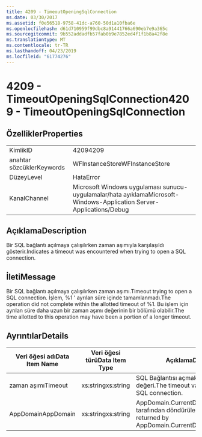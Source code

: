 ```yaml
---
title: 4209 - TimeoutOpeningSqlConnection
ms.date: 03/30/2017
ms.assetid: f0e56518-9758-41dc-a760-50d1a10fba6e
ms.openlocfilehash: d61d710959f99dbc8a91441766a690eb7e9a365c
ms.sourcegitcommit: 9b552addadfb57fab0b9e7852ed4f1f1b8a42f8e
ms.translationtype: MT
ms.contentlocale: tr-TR
ms.lasthandoff: 04/23/2019
ms.locfileid: "61774276"
---
```

# <a name="4209---timeoutopeningsqlconnection"></a><span data-ttu-id="9ef9d-102">4209 - TimeoutOpeningSqlConnection</span><span class="sxs-lookup"><span data-stu-id="9ef9d-102">4209 - TimeoutOpeningSqlConnection</span></span>
## <a name="properties"></a><span data-ttu-id="9ef9d-103">Özellikler</span><span class="sxs-lookup"><span data-stu-id="9ef9d-103">Properties</span></span>  
  
|||  
|-|-|  
|<span data-ttu-id="9ef9d-104">Kimlik</span><span class="sxs-lookup"><span data-stu-id="9ef9d-104">ID</span></span>|<span data-ttu-id="9ef9d-105">4209</span><span class="sxs-lookup"><span data-stu-id="9ef9d-105">4209</span></span>|  
|<span data-ttu-id="9ef9d-106">anahtar sözcükler</span><span class="sxs-lookup"><span data-stu-id="9ef9d-106">Keywords</span></span>|<span data-ttu-id="9ef9d-107">WFInstanceStore</span><span class="sxs-lookup"><span data-stu-id="9ef9d-107">WFInstanceStore</span></span>|  
|<span data-ttu-id="9ef9d-108">Düzey</span><span class="sxs-lookup"><span data-stu-id="9ef9d-108">Level</span></span>|<span data-ttu-id="9ef9d-109">Hata</span><span class="sxs-lookup"><span data-stu-id="9ef9d-109">Error</span></span>|  
|<span data-ttu-id="9ef9d-110">Kanal</span><span class="sxs-lookup"><span data-stu-id="9ef9d-110">Channel</span></span>|<span data-ttu-id="9ef9d-111">Microsoft Windows uygulaması sunucu-uygulamalar/hata ayıklama</span><span class="sxs-lookup"><span data-stu-id="9ef9d-111">Microsoft-Windows-Application Server-Applications/Debug</span></span>|  
  
## <a name="description"></a><span data-ttu-id="9ef9d-112">Açıklama</span><span class="sxs-lookup"><span data-stu-id="9ef9d-112">Description</span></span>  
 <span data-ttu-id="9ef9d-113">Bir SQL bağlantı açılmaya çalışılırken zaman aşımıyla karşılaşıldı gösterir.</span><span class="sxs-lookup"><span data-stu-id="9ef9d-113">Indicates a timeout was encountered when trying to open a SQL connection.</span></span>  
  
## <a name="message"></a><span data-ttu-id="9ef9d-114">İleti</span><span class="sxs-lookup"><span data-stu-id="9ef9d-114">Message</span></span>  
 <span data-ttu-id="9ef9d-115">Bir SQL bağlantı açılmaya çalışılırken zaman aşımı.</span><span class="sxs-lookup"><span data-stu-id="9ef9d-115">Timeout trying to open a SQL connection.</span></span> <span data-ttu-id="9ef9d-116">İşlem, %1 ' ayrılan süre içinde tamamlanmadı.</span><span class="sxs-lookup"><span data-stu-id="9ef9d-116">The operation did not complete within the allotted timeout of %1.</span></span> <span data-ttu-id="9ef9d-117">Bu işlem için ayrılan süre daha uzun bir zaman aşımı değerinin bir bölümü olabilir.</span><span class="sxs-lookup"><span data-stu-id="9ef9d-117">The time allotted to this operation may have been a portion of a longer timeout.</span></span>  
  
## <a name="details"></a><span data-ttu-id="9ef9d-118">Ayrıntılar</span><span class="sxs-lookup"><span data-stu-id="9ef9d-118">Details</span></span>  
  
|<span data-ttu-id="9ef9d-119">Veri öğesi adı</span><span class="sxs-lookup"><span data-stu-id="9ef9d-119">Data Item Name</span></span>|<span data-ttu-id="9ef9d-120">Veri öğesi türü</span><span class="sxs-lookup"><span data-stu-id="9ef9d-120">Data Item Type</span></span>|<span data-ttu-id="9ef9d-121">Açıklama</span><span class="sxs-lookup"><span data-stu-id="9ef9d-121">Description</span></span>|  
|--------------------|--------------------|-----------------|  
|<span data-ttu-id="9ef9d-122">zaman aşımı</span><span class="sxs-lookup"><span data-stu-id="9ef9d-122">Timeout</span></span>|<span data-ttu-id="9ef9d-123">xs:string</span><span class="sxs-lookup"><span data-stu-id="9ef9d-123">xs:string</span></span>|<span data-ttu-id="9ef9d-124">SQL Bağlantısı açmak için zaman aşımı değeri.</span><span class="sxs-lookup"><span data-stu-id="9ef9d-124">The timeout value for opening the SQL connection.</span></span>|  
|<span data-ttu-id="9ef9d-125">AppDomain</span><span class="sxs-lookup"><span data-stu-id="9ef9d-125">AppDomain</span></span>|<span data-ttu-id="9ef9d-126">xs:string</span><span class="sxs-lookup"><span data-stu-id="9ef9d-126">xs:string</span></span>|<span data-ttu-id="9ef9d-127">AppDomain.CurrentDomain.FriendlyName tarafından döndürülen dize.</span><span class="sxs-lookup"><span data-stu-id="9ef9d-127">The string returned by AppDomain.CurrentDomain.FriendlyName.</span></span>|
